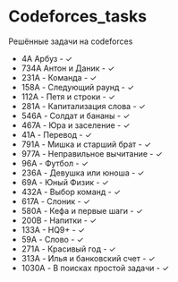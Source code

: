# Codeforces_tasks
Решённые задачи на codeforces
 - 4А Арбуз - ✓
 - 734A Антон и Даник - ✓
 - 231A - Команда - ✓
 - 158A - Следующий раунд - ✓ 
 - 112A - Петя и строки - ✓
 - 281A - Капитализация слова - ✓
 - 546A - Солдат и бананы - ✓
 - 467A - Юра и заселение - ✓
 - 41A - Перевод - ✓
 - 791A - Мишка и старший брат - ✓
 - 977A - Неправильное вычитание - ✓ 
 - 96A - Футбол - ✓
 - 236A - Девушка или юноша - ✓
 - 69A - Юный Физик - ✓
 - 432A - Выбор команд - ✓
 - 617A - Слоник - ✓
 - 580A - Кефа и первые шаги - ✓
 - 200B - Напитки - ✓
 - 133A - HQ9+ - ✓
 - 59A - Слово - ✓
 - 271A - Красивый год - ✓
 - 313A - Илья и банковский счет - ✓
 - 1030A - В поисках простой задачи - ✓
